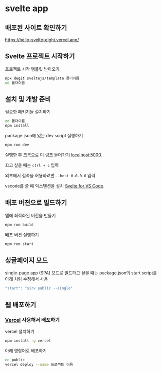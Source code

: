 # svelte app

## 배포된 사이트 확인하기

https://hello-svelte-eight.vercel.app/

## Svelte 프로젝트 시작하기

프로젝트 시작 템플릿 받아오기

```bash
npx degit sveltejs/template 폴더이름
cd 폴더이름
```

## 설치 및 개발 준비

필요한 패키지들 설치하기

```bash
cd 폴더이름
npm install
```

package.json에 있는 dev script 실행하기

```bash
npm run dev
```

실행한 후 크롬으로 이 링크 들어가기 [localhost:5000](http://localhost:5000).

끄고 싶을 때는 `ctrl + c` 입력


외부에서 접속을 허용하려면 `--host 0.0.0.0` 입력

vscode를 쓸 때 익스텐션을 설치 [Svelte for VS Code](https://marketplace.visualstudio.com/items?itemName=svelte.svelte-vscode).

## 배포 버젼으로 빌드하기

앱에 최적화된 버전을 만들기

```bash
npm run build
```

배포 버젼 실행하기

```bash
npm run start
```


## 싱글페이지 모드

single-page app (SPA) 모드로 빌드하고 싶을 때는 package.json의 start script를 아래 처럼 수정해서 사용

```js
"start": "sirv public --single"
```

## 웹 배포하기

### [Vercel](https://vercel.com) 사용해서 배포하기

vercel 설치하기

```bash
npm install -g vercel
```

아래 명령어로 배포하기

```bash
cd public
vercel deploy --name 프로젝트 이름
```
